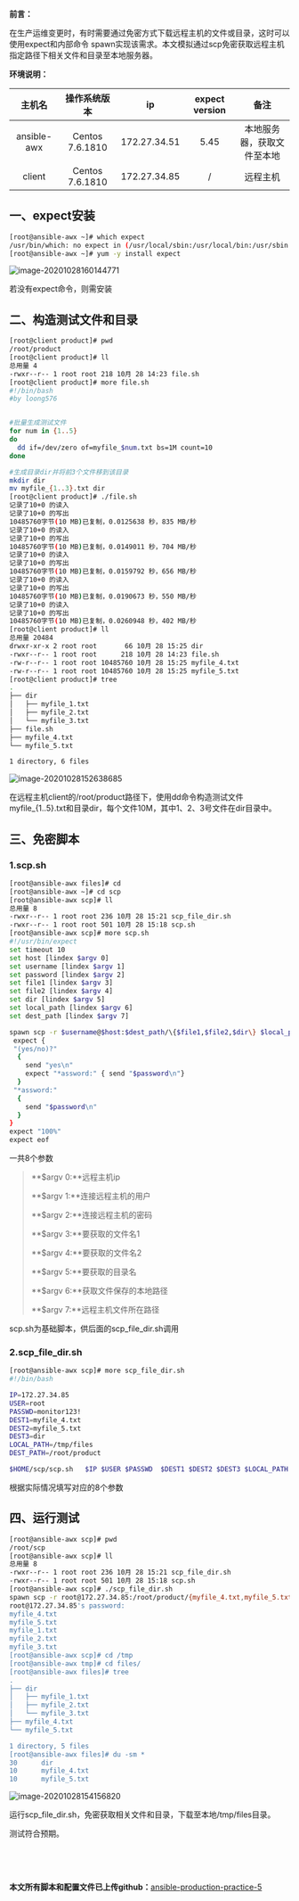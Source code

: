 **前言：**

​    在生产运维变更时，有时需要通过免密方式下载远程主机的文件或目录，这时可以使用expect和内部命令 spawn实现该需求。本文模拟通过scp免密获取远程主机指定路径下相关文件和目录至本地服务器。

**环境说明：**

|   主机名    |  操作系统版本   |      ip      | expect version |            备注            |
| :---------: | :-------------: | :----------: | :------------: | :------------------------: |
| ansible-awx | Centos 7.6.1810 | 172.27.34.51 |      5.45      | 本地服务器，获取文件至本地 |
|   client    | Centos 7.6.1810 | 172.27.34.85 |       /        |          远程主机          |

## 一、expect安装

```bash
[root@ansible-awx ~]# which expect         
/usr/bin/which: no expect in (/usr/local/sbin:/usr/local/bin:/usr/sbin:/usr/bin:/root/bin)
[root@ansible-awx ~]# yum -y install expect
```

![image-20201028160144771](https://i.loli.net/2020/10/28/GvfSmMTC4d5kej6.png)

若没有expect命令，则需安装

## 二、构造测试文件和目录

```bash
[root@client product]# pwd
/root/product
[root@client product]# ll
总用量 4
-rwxr--r-- 1 root root 218 10月 28 14:23 file.sh
[root@client product]# more file.sh 
#!/bin/bash
#by loong576


#批量生成测试文件
for num in {1..5}
do
  dd if=/dev/zero of=myfile_$num.txt bs=1M count=10
done

#生成目录dir并将前3个文件移到该目录
mkdir dir
mv myfile_{1..3}.txt dir
[root@client product]# ./file.sh 
记录了10+0 的读入
记录了10+0 的写出
10485760字节(10 MB)已复制，0.0125638 秒，835 MB/秒
记录了10+0 的读入
记录了10+0 的写出
10485760字节(10 MB)已复制，0.0149011 秒，704 MB/秒
记录了10+0 的读入
记录了10+0 的写出
10485760字节(10 MB)已复制，0.0159792 秒，656 MB/秒
记录了10+0 的读入
记录了10+0 的写出
10485760字节(10 MB)已复制，0.0190673 秒，550 MB/秒
记录了10+0 的读入
记录了10+0 的写出
10485760字节(10 MB)已复制，0.0260948 秒，402 MB/秒
[root@client product]# ll
总用量 20484
drwxr-xr-x 2 root root       66 10月 28 15:25 dir
-rwxr--r-- 1 root root      218 10月 28 14:23 file.sh
-rw-r--r-- 1 root root 10485760 10月 28 15:25 myfile_4.txt
-rw-r--r-- 1 root root 10485760 10月 28 15:25 myfile_5.txt
[root@client product]# tree
.
├── dir
│   ├── myfile_1.txt
│   ├── myfile_2.txt
│   └── myfile_3.txt
├── file.sh
├── myfile_4.txt
└── myfile_5.txt

1 directory, 6 files
```

![image-20201028152638685](https://i.loli.net/2020/10/28/BWVFmEhPMsQ1uXr.png)

在远程主机client的/root/product路径下，使用dd命令构造测试文件myfile_{1..5}.txt和目录dir，每个文件10M，其中1、2、3号文件在dir目录中。

## 三、免密脚本

### 1.scp.sh

```bash
[root@ansible-awx files]# cd
[root@ansible-awx ~]# cd scp
[root@ansible-awx scp]# ll
总用量 8
-rwxr--r-- 1 root root 236 10月 28 15:21 scp_file_dir.sh
-rwxr--r-- 1 root root 501 10月 28 15:18 scp.sh
[root@ansible-awx scp]# more scp.sh 
#!/usr/bin/expect
set timeout 10
set host [lindex $argv 0]
set username [lindex $argv 1]
set password [lindex $argv 2]
set file1 [lindex $argv 3]
set file2 [lindex $argv 4]
set dir [lindex $argv 5]
set local_path [lindex $argv 6]
set dest_path [lindex $argv 7]

spawn scp -r $username@$host:$dest_path/\{$file1,$file2,$dir\} $local_path
 expect {
 "(yes/no)?"
  {
    send "yes\n"
    expect "*assword:" { send "$password\n"}
  }
 "*assword:"
  {
    send "$password\n"
  }
}
expect "100%"
expect eof
```

一共8个参数

> **$argv 0:**远程主机ip
>
> **$argv 1:**连接远程主机的用户
>
> **$argv 2:**连接远程主机的密码
>
> **$argv 3:**要获取的文件名1
>
> **$argv 4:**要获取的文件名2
>
> **$argv 5:**要获取的目录名
>
> **$argv 6:**获取文件保存的本地路径
>
> **$argv 7:**远程主机文件所在路径

scp.sh为基础脚本，供后面的scp_file_dir.sh调用

### 2.scp_file_dir.sh

```bash
[root@ansible-awx scp]# more scp_file_dir.sh 
#!/bin/bash

IP=172.27.34.85
USER=root
PASSWD=monitor123!
DEST1=myfile_4.txt
DEST2=myfile_5.txt
DEST3=dir
LOCAL_PATH=/tmp/files
DEST_PATH=/root/product

$HOME/scp/scp.sh   $IP $USER $PASSWD  $DEST1 $DEST2 $DEST3 $LOCAL_PATH  $DEST_PATH
```

根据实际情况填写对应的8个参数

## 四、运行测试

```bash
[root@ansible-awx scp]# pwd
/root/scp
[root@ansible-awx scp]# ll
总用量 8
-rwxr--r-- 1 root root 236 10月 28 15:21 scp_file_dir.sh
-rwxr--r-- 1 root root 501 10月 28 15:18 scp.sh
[root@ansible-awx scp]# ./scp_file_dir.sh 
spawn scp -r root@172.27.34.85:/root/product/{myfile_4.txt,myfile_5.txt,dir} /tmp/files
root@172.27.34.85's password: 
myfile_4.txt                                                                                                                                            100%   10MB  60.2MB/s   00:00    
myfile_5.txt                                                                                                                                            100%   10MB  58.9MB/s   00:00    
myfile_1.txt                                                                                                                                            100%   10MB  67.6MB/s   00:00    
myfile_2.txt                                                                                                                                            100%   10MB  62.8MB/s   00:00    
myfile_3.txt                                                                                                                                            100%   10MB  64.1MB/s   00:00    
[root@ansible-awx scp]# cd /tmp
[root@ansible-awx tmp]# cd files/
[root@ansible-awx files]# tree 
.
├── dir
│   ├── myfile_1.txt
│   ├── myfile_2.txt
│   └── myfile_3.txt
├── myfile_4.txt
└── myfile_5.txt

1 directory, 5 files
[root@ansible-awx files]# du -sm *
30      dir
10      myfile_4.txt
10      myfile_5.txt
```

![image-20201028154156820](https://i.loli.net/2020/10/28/WOXBDzmciy8uw1Y.png)

运行scp_file_dir.sh，免密获取相关文件和目录，下载至本地/tmp/files目录。

测试符合预期。



&nbsp;

&nbsp;

**本文所有脚本和配置文件已上传github：**[ansible-production-practice-5](https://github.com/loong576/ansible-production-practice-5/archive/main.zip)
